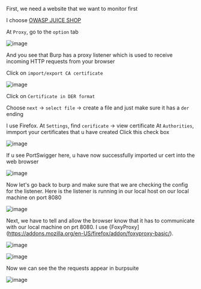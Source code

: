 First, we need a website that we want to monitor first

I choose [OWASP JUICE SHOP](https://demo.owasp-juice.shop/#/)

At `Proxy`, go to the `option` tab

![image](https://github.com/user-attachments/assets/444e0db0-0cd6-4a28-9bf5-34ca190cd27e)

And you see that Burp has a proxy listener which is used to receive incoming HTTP requests from your browser

Click on `import/export CA certificate` 

![image](https://github.com/user-attachments/assets/82cfd557-1657-49ff-9666-c845d8faac98)

Click on `Certificate in DER format`

Choose `next` -> `select file` -> create a file and just make sure it has a `der` ending

I use Firefox. At `Settings`, find `cerificate` -> view certificate
At `Authorities`, immport your certificates that u have created 
Click this check box

![image](https://github.com/user-attachments/assets/12eac7d3-94b1-4062-b827-fe8db55934b5)

If u see PortSwigger here, u have now successfully imported ur cert into the web browser

![image](https://github.com/user-attachments/assets/331d0d85-1b9a-44b3-97be-ca6e202688f6)

Now let's go back to burp and make sure that we are checking the config for the listener. Here is the listener is running in our local host on our local machine on port 8080

![image](https://github.com/user-attachments/assets/d3c022f4-de6f-4029-8ade-7db107556948)

Next, we have to tell and allow the browser know that it has to communicate with our local machine on prt 8080. I use {FoxyProxy](https://addons.mozilla.org/en-US/firefox/addon/foxyproxy-basic/). 

![image](https://github.com/user-attachments/assets/112aca4e-c73d-470e-a8f1-1539c46491ae)

![image](https://github.com/user-attachments/assets/390c32ed-760d-4fe2-a30e-2f5f0d291bef)

Now we can see the the requests appear in burpsuite 

![image](https://github.com/user-attachments/assets/980ef53c-ddcb-4948-a747-3e7d6dc94057)


